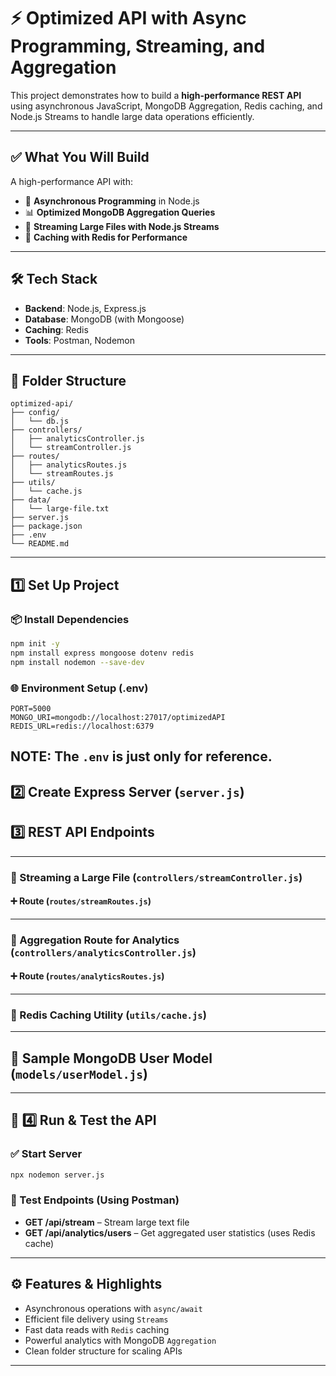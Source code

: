 # ⚡ Optimized API with Async Programming, Streaming, and Aggregation

This project demonstrates how to build a **high-performance REST API** using asynchronous JavaScript, MongoDB Aggregation, Redis caching, and Node.js Streams to handle large data operations efficiently.

---

## ✅ What You Will Build

A high-performance API with:

- 🚀 **Asynchronous Programming** in Node.js
- 📊 **Optimized MongoDB Aggregation Queries**
- 💾 **Streaming Large Files with Node.js Streams**
- 🧠 **Caching with Redis for Performance**

---

## 🛠 Tech Stack

- **Backend**: Node.js, Express.js
- **Database**: MongoDB (with Mongoose)
- **Caching**: Redis
- **Tools**: Postman, Nodemon

---

## 📁 Folder Structure

```
optimized-api/
├── config/
│   └── db.js
├── controllers/
│   ├── analyticsController.js
│   └── streamController.js
├── routes/
│   ├── analyticsRoutes.js
│   └── streamRoutes.js
├── utils/
│   └── cache.js
├── data/
│   └── large-file.txt
├── server.js
├── package.json
├── .env
└── README.md
```

---

## 1️⃣ Set Up Project

### 📦 Install Dependencies

```bash
npm init -y
npm install express mongoose dotenv redis
npm install nodemon --save-dev
```

### 🌐 Environment Setup (.env)

```
PORT=5000
MONGO_URI=mongodb://localhost:27017/optimizedAPI
REDIS_URL=redis://localhost:6379
```
**NOTE**: The `.env` is just only for reference.
---

## 2️⃣ Create Express Server (`server.js`)

## 3️⃣ REST API Endpoints

---

### 📌 Streaming a Large File (`controllers/streamController.js`)

#### ➕ Route (`routes/streamRoutes.js`)

---

### 📌 Aggregation Route for Analytics (`controllers/analyticsController.js`)

#### ➕ Route (`routes/analyticsRoutes.js`)

---

### 📌 Redis Caching Utility (`utils/cache.js`)

---

## 🔄 Sample MongoDB User Model (`models/userModel.js`)

---

## 🧪 4️⃣ Run & Test the API

### ✅ Start Server

```bash
npx nodemon server.js
```

### 🧪 Test Endpoints (Using Postman)

- **GET /api/stream** – Stream large text file
- **GET /api/analytics/users** – Get aggregated user statistics (uses Redis cache)

---

## ⚙️ Features & Highlights

- Asynchronous operations with `async/await`
- Efficient file delivery using `Streams`
- Fast data reads with `Redis` caching
- Powerful analytics with MongoDB `Aggregation`
- Clean folder structure for scaling APIs

---

